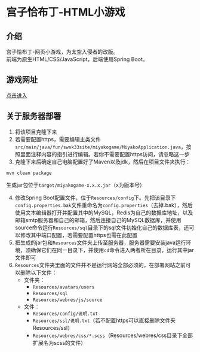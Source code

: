 # 宫子恰布丁-HTML小游戏

## 介绍
宫子恰布丁-网页小游戏，为太空入侵者的改版。<br>
前端为原生HTML/CSS/JavaScript，后端使用Spring Boot。<br>

## 游戏网址
[点击进入](https://swsk33-site.fun/miyakogame)<br>

## 关于服务器部署
1. 将该项目克隆下来
2. 若需要配置https，需要编辑主类文件```src/main/java/fun/swsk33site/miyakogame/MiyakoApplication.java```，按照里面注释内容的指引进行编辑。若你不需要配置https访问，请忽略这一步
3. 克隆下来后确定自己电脑配置好了Maven以及jdk，然后在项目文件夹执行：
```
mvn clean package
```
生成jar包位于`target/miyakogame-x.x.x.jar`（x为版本号）

4. 修改Spring Boot配置文件，位于`Resources/config`下。先把该目录下`config.properties.bak`文件重命名为`config.properties`（去掉.bak），然后使用文本编辑器打开并配置其中的MySQL，Redis为自己的数据库地址，以及邮箱smtp服务器和自己的邮箱，然后连接自己的MySQL数据库，并使用source命令运行`Resources/sql`目录下的sql文件初始化自己的数据库表，还可以修改其中端口配置，若需要配置https也需在此配置
5. 把生成的jar包和`Resources`文件夹上传至服务器，服务器需要安装java运行环境，须确保它们在同一目录下，并使用`cd`命令进入两者所在目录，运行其中jar文件即可
6. `Resources`文件夹里面的文件并不是运行网站全部必须的，在部署网站之前可以删除以下文件：
	- 文件夹：
		- `Resources/avatars/users`
		- `Resources/sql`
		- `Resources/webres/js/source`
	- 文件：
		- `Resources/config/说明.txt`
		- `Resources/ssl/说明.txt`（若不配置https可以直接删除文件夹Resources/ssl）
		- `Resources/webres/css/*.scss`（Resources/webres/css目录下全部扩展名为scss的文件）